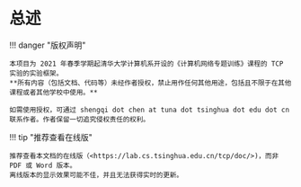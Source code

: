 # 总述

!!! danger "版权声明"

    本项目为 2021 年春季学期起清华大学计算机系开设的《计算机网络专题训练》课程的 TCP 实验的实验框架。
    **所有内容（包括文档、代码等）未经作者授权，禁止用作任何其他用途，包括且不限于在其他课程或者其他学校中使用。**
    
    如需使用授权，可通过 shengqi dot chen at tuna dot tsinghua dot edu dot cn 联系作者。作者保留一切追究侵权责任的权利。

!!! tip "推荐查看在线版"

    推荐查看本文档的在线版（<https://lab.cs.tsinghua.edu.cn/tcp/doc/>)，而非 PDF 或 Word 版本。
    离线版本的显示效果可能不佳，并且无法获得实时的更新。
